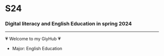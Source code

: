 # S24
### Digital literacy and English Education in spring 2024

---

:heartpulse: Welcome to my GiyHub :heartpulse:
+ Major: English Education


